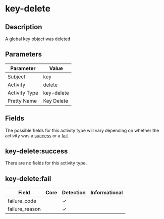 key-delete
==========

Description
-----------
A global key object was deleted

Parameters
----------
| Parameter     | Value      |
| ------------- | ---------- |
| Subject       | key        |
| Activity      | delete     |
| Activity Type | key-delete |
| Pretty Name   | Key Delete |


Fields
------

The possible fields for this activity type will vary depending on whether the activity was a [success](#key-deletesuccess) or a [fail](#key-deletefail).


key-delete:success
------------------

There are no fields for this activity type.


key-delete:fail
---------------

| Field          | Core | Detection | Informational |
| -------------- | ---- | --------- | ------------- |
| failure_code   |      | &#10003;  |               |
| failure_reason |      | &#10003;  |               |